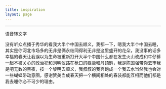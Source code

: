 ```yaml
---
title: inspiration
layout: page
---
```


***

语音转文字

没有听众点播于秀华的看我大半个中国去顺义，我都一下，嗯我大半个中国去睡，其实是你河北市场多的无非是俩永结同得利无非是这里盛开的花朵，我没事的话多幸福的春天让我误以为生命被重新打开大半个中国什么都在发生火山改成和牛仔裤一起不被关心的政治犯和刘明仪路在枪口的麋鹿和丹顶鹤，我是陈国强带你去审我是吧无数的黑夜，按一个黎明去顺义，我叔叔的我奔跑成一个我去水当然我也会对一些蝴蝶带动意图，感谢赞美当成春天把一个横间相处的春装都能互相而他们都是我去睡你必不可少的理由。